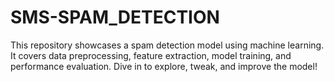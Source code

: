 # SMS-SPAM_DETECTION
This repository showcases a spam detection model using machine learning. It covers data preprocessing, feature extraction, model training, and performance evaluation. Dive in to explore, tweak, and improve the model!
